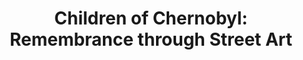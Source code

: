 ---
title:  "Children of Chernobyl: Remembrance through Street Art"
category: ['pop']
excerpt: "Street art is an avenue for message broadcasting, which often speaks for the disenfranchised . "
description: "Although Pripyat, the city nearest to the Chernobyl disaster, has been abandoned by its citizens, the city carries on. A way in which it achieves this is through artists' contributions to the city, specifically street art murals. Street Art is meant to be viewed, and keeping in mind the fact that Pripyat is a subject of political and social discourse, the artists most likely intended to convey a message about Pripyat's history. There are certain themes found among the murals that the artists look for Pripyat visitors to reflect upon, such as shadows of people and children illustrations. "
header:
  overlay_image: /assets/images/soto-avina.jpg
  teaser: assets/images/soto-avina.jpg
contributors:
    - name: Vladimir Soto-Avina
      bio: "I am from Denver, CO and part of the Class of 2023. I intend to major in Computer Science"
embed:
  type: arcgis
  id: ecaa72c8ec5f46b88306d327e307b8ab
  url: "https://storymaps.arcgis.com/stories/ecaa72c8ec5f46b88306d327e307b8ab/preview"
---